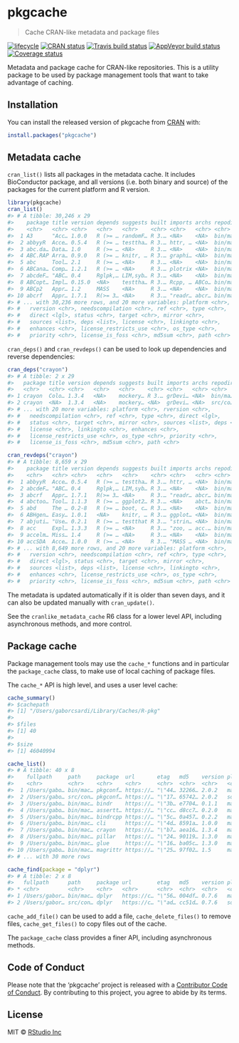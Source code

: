 
<!-- README.md is generated from README.Rmd. Please edit that file -->

# pkgcache

> Cache CRAN-like metadata and package
files

[![lifecycle](https://img.shields.io/badge/lifecycle-experimental-orange.svg)](https://www.tidyverse.org/lifecycle/#experimental)
[![CRAN
status](https://www.r-pkg.org/badges/version/pkgcache)](https://cran.r-project.org/package=pkgcache)
[![Travis build
status](https://travis-ci.org/r-lib/pkgcache.svg?branch=master)](https://travis-ci.org/r-lib/pkgcache)
[![AppVeyor build
status](https://ci.appveyor.com/api/projects/status/github/r-lib/pkgcache?branch=master&svg=true)](https://ci.appveyor.com/project/r-lib/pkgcache)
[![Coverage
status](https://codecov.io/gh/r-lib/pkgcache/branch/master/graph/badge.svg)](https://codecov.io/github/r-lib/pkgcache?branch=master)

Metadata and package cache for CRAN-like repositories. This is a
utility package to be used by package management tools that want to
take advantage of caching.

## Installation

You can install the released version of pkgcache from
[CRAN](https://CRAN.R-project.org) with:

``` r
install.packages("pkgcache")
```

## Metadata cache

`cran_list()` lists all packages in the metadata cache. It includes
BioConductor package, and all versions (i.e. both binary and source) of
the packages for the current platform and R version.

``` r
library(pkgcache)
cran_list()
#> # A tibble: 30,246 x 29
#>    package title version depends suggests built imports archs repodir
#>    <chr>   <chr> <chr>   <chr>   <chr>    <chr> <chr>   <chr> <chr>  
#>  1 A3      "Acc… 1.0.0   R (>= … randomF… R 3.… <NA>    <NA>  bin/ma…
#>  2 abbyyR  Acce… 0.5.4   R (>= … testtha… R 3.… httr, … <NA>  bin/ma…
#>  3 abc.da… Data… 1.0     R (>= … <NA>     R 3.… <NA>    <NA>  bin/ma…
#>  4 ABC.RAP Arra… 0.9.0   R (>= … knitr, … R 3.… graphi… <NA>  bin/ma…
#>  5 abc     Tool… 2.1     R (>= … <NA>     R 3.… <NA>    <NA>  bin/ma…
#>  6 ABCana… Comp… 1.2.1   R (>= … <NA>     R 3.… plotrix <NA>  bin/ma…
#>  7 abcdeF… "ABC… 0.4     Rglpk,… LIM,syb… R 3.… <NA>    <NA>  bin/ma…
#>  8 ABCopt… Impl… 0.15.0  <NA>    testtha… R 3.… Rcpp, … ABCo… bin/ma…
#>  9 ABCp2   Appr… 1.2     MASS    <NA>     R 3.… <NA>    <NA>  bin/ma…
#> 10 abcrf   Appr… 1.7.1   R(>= 3… <NA>     R 3.… "readr… abcr… bin/ma…
#> # ... with 30,236 more rows, and 20 more variables: platform <chr>,
#> #   rversion <chr>, needscompilation <chr>, ref <chr>, type <chr>,
#> #   direct <lgl>, status <chr>, target <chr>, mirror <chr>,
#> #   sources <list>, deps <list>, license <chr>, linkingto <chr>,
#> #   enhances <chr>, license_restricts_use <chr>, os_type <chr>,
#> #   priority <chr>, license_is_foss <chr>, md5sum <chr>, path <chr>
```

`cran_deps()` and `cran_revdeps()` can be used to look up dependencies
and reverse dependencies:

``` r
cran_deps("crayon")
#> # A tibble: 2 x 29
#>   package title version depends suggests built imports archs repodir
#>   <chr>   <chr> <chr>   <chr>   <chr>    <chr> <chr>   <chr> <chr>  
#> 1 crayon  Colo… 1.3.4   <NA>    mockery… R 3.… grDevi… <NA>  bin/ma…
#> 2 crayon  <NA>  1.3.4   <NA>    mockery… <NA>  grDevi… <NA>  src/co…
#> # ... with 20 more variables: platform <chr>, rversion <chr>,
#> #   needscompilation <chr>, ref <chr>, type <chr>, direct <lgl>,
#> #   status <chr>, target <chr>, mirror <chr>, sources <list>, deps <list>,
#> #   license <chr>, linkingto <chr>, enhances <chr>,
#> #   license_restricts_use <chr>, os_type <chr>, priority <chr>,
#> #   license_is_foss <chr>, md5sum <chr>, path <chr>
```

``` r
cran_revdeps("crayon")
#> # A tibble: 8,659 x 29
#>    package title version depends suggests built imports archs repodir
#>    <chr>   <chr> <chr>   <chr>   <chr>    <chr> <chr>   <chr> <chr>  
#>  1 abbyyR  Acce… 0.5.4   R (>= … testtha… R 3.… httr, … <NA>  bin/ma…
#>  2 abcdeF… "ABC… 0.4     Rglpk,… LIM,syb… R 3.… <NA>    <NA>  bin/ma…
#>  3 abcrf   Appr… 1.7.1   R(>= 3… <NA>     R 3.… "readr… abcr… bin/ma…
#>  4 abctoo… Tool… 1.1.3   R (>= … ggplot2… R 3.… <NA>    abct… bin/ma…
#>  5 abd     The … 0.2-8   R (>= … boot, c… R 3.… <NA>    <NA>  bin/ma…
#>  6 ABHgen… Easy… 1.0.1   <NA>    knitr, … R 3.… ggplot… <NA>  bin/ma…
#>  7 abjuti… "Use… 0.2.1   R (>= … testthat R 3.… "strin… <NA>  bin/ma…
#>  8 acc     Expl… 1.3.3   R (>= … <NA>     R 3.… "zoo, … acc.… bin/ma…
#>  9 accelm… Miss… 1.4     R (>= … <NA>     R 3.… <NA>    <NA>  bin/ma…
#> 10 accSDA  Acce… 1.0.0   R (>= … <NA>     R 3.… "MASS … <NA>  bin/ma…
#> # ... with 8,649 more rows, and 20 more variables: platform <chr>,
#> #   rversion <chr>, needscompilation <chr>, ref <chr>, type <chr>,
#> #   direct <lgl>, status <chr>, target <chr>, mirror <chr>,
#> #   sources <list>, deps <list>, license <chr>, linkingto <chr>,
#> #   enhances <chr>, license_restricts_use <chr>, os_type <chr>,
#> #   priority <chr>, license_is_foss <chr>, md5sum <chr>, path <chr>
```

The metadata is updated automatically if it is older than seven days,
and it can also be updated manually with `cran_update()`.

See the `cranlike_metadata_cache` R6 class for a lower level API,
including asynchronous methods, and more control.

## Package cache

Package management tools may use the `cache_*` functions and in
particular the `package_cache` class, to make use of local caching of
package files.

The `cache_*` API is high level, and uses a user level cache:

``` r
cache_summary()
#> $cachepath
#> [1] "/Users/gaborcsardi/Library/Caches/R-pkg"
#> 
#> $files
#> [1] 40
#> 
#> $size
#> [1] 46040994
```

``` r
cache_list()
#> # A tibble: 40 x 8
#>    fullpath     path     package  url       etag   md5    version platform
#>    <chr>        <chr>    <chr>    <chr>     <chr>  <chr>  <chr>   <chr>   
#>  1 /Users/gabo… bin/mac… pkgconf… https://… "\"44… 32266… 2.0.2   macos   
#>  2 /Users/gabo… src/con… pkgconf… https://… "\"17… 65742… 2.0.2   source  
#>  3 /Users/gabo… bin/mac… bindr    https://… "\"3b… e7704… 0.1.1   macos   
#>  4 /Users/gabo… bin/mac… assertt… https://… "\"cc… d8cc7… 0.2.0   macos   
#>  5 /Users/gabo… bin/mac… bindrcpp https://… "\"5c… 0a457… 0.2.2   macos   
#>  6 /Users/gabo… bin/mac… cli      https://… "\"4d… 8591a… 1.0.0   macos   
#>  7 /Users/gabo… bin/mac… crayon   https://… "\"b7… aea16… 1.3.4   macos   
#>  8 /Users/gabo… bin/mac… pillar   https://… "\"24… 90119… 1.3.0   macos   
#>  9 /Users/gabo… bin/mac… glue     https://… "\"16… ba05c… 1.3.0   macos   
#> 10 /Users/gabo… bin/mac… magrittr https://… "\"25… 97f02… 1.5     macos   
#> # ... with 30 more rows
```

``` r
cache_find(package = "dplyr")
#> # A tibble: 2 x 8
#>   fullpath      path     package url        etag   md5    version platform
#> * <chr>         <chr>    <chr>   <chr>      <chr>  <chr>  <chr>   <chr>   
#> 1 /Users/gabor… bin/mac… dplyr   https://c… "\"56… 004df… 0.7.6   macos   
#> 2 /Users/gabor… src/con… dplyr   https://c… "\"ad… cc51d… 0.7.6   source
```

`cache_add_file()` can be used to add a file, `cache_delete_files()` to
remove files, `cache_get_files()` to copy files out of the cache.

The `package_cache` class provides a finer API, including asynchronous
methods.

## Code of Conduct

Please note that the ‘pkgcache’ project is released with a [Contributor
Code of Conduct](.github/CODE_OF_CONDUCT.md). By contributing to this
project, you agree to abide by its terms.

## License

MIT © [RStudio Inc](https://rstudio.com)
